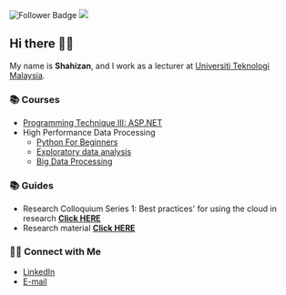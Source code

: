 ![Follower Badge](https://img.shields.io/github/followers/drshahizan)
![](https://visitor-badge.glitch.me/badge?page_id=drshahizan)

## Hi there 👨‍💻

My name is __Shahizan__, and I work as a lecturer at [Universiti Teknologi Malaysia](https://www.utm.my).

### 📚 Courses
- [Programming Technique III: ASP.NET](https://github.com/drshahizan/learn-aspnet)
- High Performance Data Processing 
  -   [Python For Beginners](https://github.com/drshahizan/Python_Tutorial)
  -   [Exploratory data analysis](https://github.com/drshahizan/Python_EDA)
  -   [Big Data Processing](https://github.com/drshahizan/Python-big-data)

### 📚 Guides
- Research Colloquium Series 1: Best practices' for using the cloud in research **[Click HERE](https://github.com/drshahizan/learn-cloud)**
- Research material **[Click HERE](https://github.com/drshahizan/research-material)**

### 🙌🏻 Connect with Me
- [LinkedIn](https://www.linkedin.com/in/drshahizan/)
- [E-mail](mailto:shahizan@utm.my)

